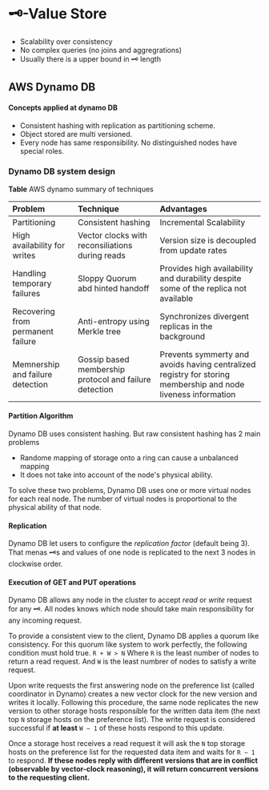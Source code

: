 # :old_key:-Value Store
- Scalability over consistency
- No complex queries (no joins and aggregrations)
- Usually there is a upper bound in :old_key: length

## AWS Dynamo DB
#### Concepts applied at dynamo DB
- Consistent hashing with replication as partitioning scheme.
- Object stored are multi versioned.
- Every node has same responsibility. No distinguished nodes have special roles.

### Dynamo DB system design
**Table** AWS dynamo summary of techniques </br>


| Problem | Technique | Advantages |
| :--- | :--- | :--- |
| Partitioning | Consistent hashing | Incremental Scalability |
| High availability for writes | Vector clocks with reconsiliations during reads | Version size is decoupled from update rates |
| Handling temporary failures | Sloppy Quorum abd hinted handoff | Provides high availability and durability despite some of the replica not available |
| Recovering from permanent failure | Anti-entropy using Merkle tree | Synchronizes divergent replicas in the background |
| Memnership and failure detection | Gossip based membership protocol and failure detection | Prevents symmerty and avoids having centralized registry for storing membership and node liveness information |


#### Partition Algorithm
Dynamo DB uses consistent hashing. But raw consistent hashing has 2 main problems
- Randome mapping of storage onto a ring can cause a unbalanced mapping
- It does not take into account of the node's physical ability.

To solve these two problems, Dynamo DB uses one or more virtual nodes for each real node. The number of virtual nodes is proportional to the physical ability of that node.

#### Replication
Dynamo DB let users to configure the *replication factor* (default being 3). That menas :old_key:s and values of one node is replicated to the next 3 nodes in clockwise order.

#### Execution of GET and PUT operations
Dynamo DB allows any node in the cluster to accept *read* or *write* request for any :old_key:. All nodes knows which node should take main responsibility for any incoming request.

To provide a consistent view to the client, Dynamo DB applies a quorum like consistency. For this quorum like system to work perfectly, the following condition must hold true.
                `R + W > N`
Where `R` is the least number of nodes to return a read request.
And `W` is the least numbrer of nodes to satisfy a write request.

Upon write requests the first answering node on the preference list (called coordinator in Dynamo) creates a new vector clock for the new version and writes it locally. Following this procedure, the same node replicates the new version to other storage hosts responsible for the written data item (the next top `N` storage hosts on the preference list). The write request is considered successful if **at least** `W − 1` of these hosts respond to this update.

Once a storage host receives a read request it will ask the `N` top storage hosts on the preference list for the requested data item and waits for `R − 1` to respond. **If these nodes reply with different versions that are in conflict (observable by vector-clock reasoning), it will return concurrent versions to the requesting client.**

